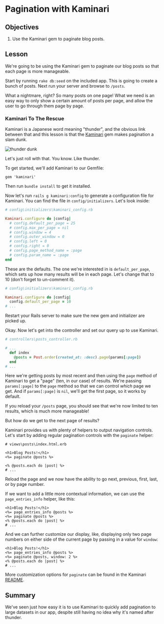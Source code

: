 # Pagination with Kaminari

## Objectives

1. Use the Kaminari gem to paginate blog posts.

## Lesson

We're going to be using the Kaminari gem to paginate our blog posts so that each page is more manageable.

Start by running `rake db:seed` on the included app. This is going to
create a bunch of posts. Next run your server and browse to `/posts`.

What a nightmare, right? So many posts on one page! What we need is an
easy way to only show a certain amount of posts per page, and allow the
user to go through them page by page.

### Kaminari To The Rescue

Kaminari is a Japanese word meaning "thunder", and the obvious link
between that and this lesson is that the [Kaminari](https://github.com/amatsuda/kaminari) gem makes pagination a
slam dunk.

![thunder dunk](http://i.giphy.com/K7so6CUdxkW1a.gif)

Let's just roll with that. You know. Like thunder.

To get started, we'll add Kaminari to our Gemfile:

`gem 'kaminari'`

Then run `bundle install` to get it installed.

Now let's run `rails g kaminari:config` to generate a configuration file
for Kaminari. You can find the file in `config/initializers`. Let's look
inside:

```ruby
# config\initializers\kaminari_config.rb

Kaminari.configure do |config|
  # config.default_per_page = 25
  # config.max_per_page = nil
  # config.window = 4
  # config.outer_window = 0
  # config.left = 0
  # config.right = 0
  # config.page_method_name = :page
  # config.param_name = :page
end
```

These are the defaults. The one we're interested in is
`default_per_page`, which sets up how many results will be in each page.
Let's change that to 10 (don't forget to un-comment it).


```ruby
# config\initializers\kaminari_config.rb

Kaminari.configure do |config|
  config.default_per_page = 10
# ...
```
Restart your Rails server to make sure the new gem and initializer are
picked up.

Okay. Now let's get into the controller and set our query up to use
Kaminari.

```ruby
# controllers\posts_controller.rb

# ...
  def index
    @posts = Post.order(created_at: :desc).page(params[:page])
  end
# ...
```

Here we're getting posts by most recent and then using the `page` method
of Kaminari to get a "page" (ten, in our case) of results. We're passing
`params[:page]` to the `page` method so that we can control *which* page
we get. And if `params[:page]` is `nil`, we'll get the first page, so it
works by default.

If you reload your `/posts` page, you should see that we're now limited
to ten results, which is much more manageable!

But how do we get to the next page of results?

Kaminari provides us with plenty of helpers to output navigation
controls. Let's start by adding regular pagination controls with the
`paginate` helper:

```erb
# views\posts\index.html.erb

<h1>Blog Posts!</h1>
<%= paginate @posts %>

<% @posts.each do |post| %>
# ...
```

Reload the page and we now have the ability to go next, previous, first,
last, or by page number.

If we want to add a little more contextual information, we can use the
`page_entries_info` helper, like this:

```erb
<h1>Blog Posts!</h1>
<%= page_entries_info @posts %>
<%= paginate @posts %>
<% @posts.each do |post| %>
# ...
```

And we can further customize our display, like, displaying only two page
numbers on either side of the current page by passing in a value for
`window`:

```erb
<h1>Blog Posts!</h1>
<%= page_entries_info @posts %>
<%= paginate @posts, window: 2 %>
<% @posts.each do |post| %>
# ...
```

More customization options for `paginate` can be found in the Kaminari [README](https://github.com/amatsuda/kaminari).

## Summary

We've seen just how easy it is to use Kaminari to quickly add
pagination to large datasets in our app, despite still having no idea
why it's named after thunder.
